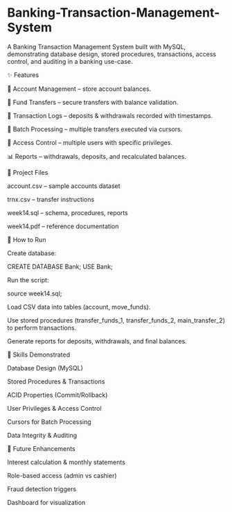 # Banking-Transaction-Management-System

A Banking Transaction Management System built with MySQL, demonstrating database design, stored procedures, transactions, access control, and auditing in a banking use-case.

✨ Features

📂 Account Management – store account balances.

💸 Fund Transfers – secure transfers with balance validation.

📝 Transaction Logs – deposits & withdrawals recorded with timestamps.

🔄 Batch Processing – multiple transfers executed via cursors.

👤 Access Control – multiple users with specific privileges.

📊 Reports – withdrawals, deposits, and recalculated balances.

📂 Project Files

account.csv – sample accounts dataset

trnx.csv – transfer instructions

week14.sql – schema, procedures, reports

week14.pdf – reference documentation

🚀 How to Run

Create database:

CREATE DATABASE Bank;
USE Bank;


Run the script:

source week14.sql;


Load CSV data into tables (account, move_funds).

Use stored procedures (transfer_funds_1, transfer_funds_2, main_transfer_2) to perform transactions.

Generate reports for deposits, withdrawals, and final balances.

🔑 Skills Demonstrated

Database Design (MySQL)

Stored Procedures & Transactions

ACID Properties (Commit/Rollback)

User Privileges & Access Control

Cursors for Batch Processing

Data Integrity & Auditing

🚀 Future Enhancements

Interest calculation & monthly statements

Role-based access (admin vs cashier)

Fraud detection triggers

Dashboard for visualization
